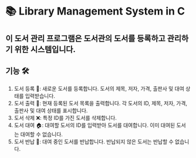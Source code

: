 # 📚 Library Management System in C

## 이 도서 관리 프로그램은 도서관의 도서를 등록하고 관리하기 위한 시스템입니다.
## 기능 🛠️

1. 도서 등록 📖: 새로운 도서를 등록합니다. 도서의 제목, 저자, 가격, 출판사 및 대여 상태를 입력받습니다.
2. 도서 출력 📜: 현재 등록된 도서 목록을 출력합니다. 각 도서의 ID, 제목, 저자, 가격, 출판사 및 대여 상태를 표시합니다.
3. 도서 삭제 ❌: 특정 ID를 가진 도서를 삭제합니다.
4. 도서 대여 🏠: 대여할 도서의 ID를 입력받아 도서를 대여합니다. 이미 대여된 도서는 대여할 수 없습니다.
5. 도서 반납 🔄: 대여 중인 도서를 반납합니다. 반납되지 않은 도서는 반납할 수 없습니다.